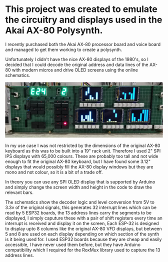 # This project was created to emulate the circuitry and displays used in the Akai AX-80 Polysynth.

I recently purchased both the Akai AX-80 processor board and voice board and managed to get them working to create a polysynth. 

Unfortunately I didn't have the nice AX-80 displays of the 1980's, so I decided that I could decode the original address and data lines of the AX-80 with modern micros and drive OLED screens using the online schematics.

![Synth](photos/synth.jpg)

In my use case I was not restricted by the dimensions of the original AX-80 keyboard as this was to be built into a 19" rack unit. Therefore I used 2" SPI IPS displays with 65,000 colours. These are probably too tall and not wide enough to fit the original AX-80 keyboard, but I have found some 3.12" displays that would possibly fill the AX-80 display windows but they are mono and not colour, so it is a bit of a trade off.

In theory you can use any SPI OLED display that is supported by Arduino and simply change the screen width and height in the code to draw the relevant bars.

The schematics show the decoder logic and level conversion from 5V to 3.3v of the original signals, this generates 32 interrupt lines which can be read by 5 ESP32 boards, the 13 address lines carry the segments to be displayed, I simply caputure these with a pair of shift registers every time an interrupt is received and display it on the screen, Each ESP-32 is designed to display upto 8 columns like the original AX-80 VFD displays, but between 5 and 8 are used on each display depending on which section of the synth is it being used for. I used ESP32 boards because they are cheap and easily accessible, I have never used them before, but they have Arduino compatibility which I required for the RoxMux library used to capture the 13 address lines. 


